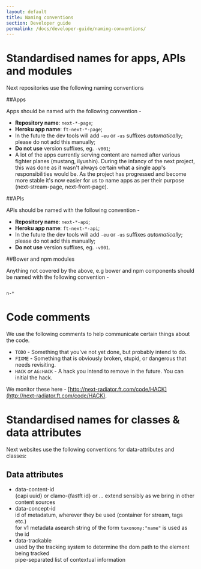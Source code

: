 ```yaml
---
layout: default
title: Naming conventions
section: Developer guide
permalink: /docs/developer-guide/naming-conventions/
---
```


# Standardised names for apps, APIs and modules

Next repositories use the following naming conventions

##Apps

Apps should be named with the following convention -

- **Repository name**: `next-*-page`;
- **Heroku app name**: `ft-next-*-page`;
- In the future the dev tools will add `-eu` or `-us` suffixes _automatically_; please do not add this manually;
- **Do not use** version suffixes, eg. `-v001`;
- A lot of the apps currently serving content are named after various fighter planes (mustang, ilyushin). During the infancy of the next project, this was done as it wasn't always certain what a single app's responsibilities would be. As the project has progressed and become more stable it's now easier for us to name apps as per their purpose (next-stream-page, next-front-page).

##APIs

APIs should be named with the following convention -

- **Repository name**: `next-*-api`;
- **Heroku app name**: `ft-next-*-api`;
- In the future the dev tools will add `-eu` or `-us` suffixes _automatically_; please do not add this manually;
- **Do not use** version suffixes, eg. `-v001`.

##Bower and npm modules

Anything not covered by the above, e.g bower and npm components should be named with the following convention -

<code>
n-*
</code>

# Code comments

We use the following comments to help communicate certain things about the code.

- `TODO` - Something that you've not yet done, but probably intend to do.
- `FIXME` - Something that is obviously broken, stupid, or dangerous that needs revisiting.
- `HACK` _or_ `AG:HACK` - A hack you intend to remove in the future. You can initial the hack.

We monitor these here - [http://next-radiator.ft.com/code/HACK](http://next-radiator.ft.com/code/HACK).


# Standardised names for classes & data attributes

Next websites use the following conventions for data-attributes and classes:

## Data attributes

* data-content-id  
    {capi uuid} or clamo-{fastft id} or ... extend sensibly as we bring in other content sources
* data-concept-id  
    id of metadatum, wherever they be used (container for stream, tags etc.)  
    for v1 metadata asearch string of the form `taxonomy:"name"` is used as the id
* data-trackable  
    used by the tracking system to determine the dom path to the element being tracked  
    pipe-separated list of contextual information

